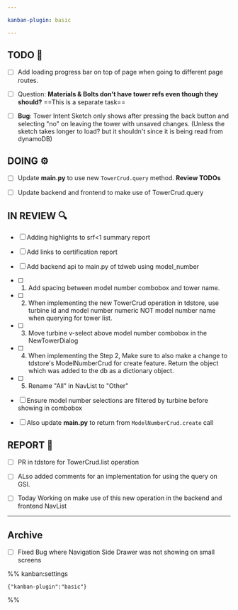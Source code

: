 ```yaml
---

kanban-plugin: basic

---
```


## TODO 💭

- [ ] Add loading progress bar on top of page when going to different page routes.
- [ ] Question: **Materials & Bolts don't have tower refs even though they should?** ==This is a separate task==
- [ ] **Bug**: Tower Intent Sketch only shows after pressing the back button and selecting "no" on leaving the tower with unsaved changes. (Unless the sketch takes longer to load? but it shouldn't since it is being read from dynamoDB)


## DOING ⚙️

- [ ] Update **main.py** to use new `TowerCrud.query` method. **Review TODOs**
- [ ] Update backend and frontend to make use of TowerCrud.query


## IN REVIEW 🔍

- [ ] Adding highlights to srf<1 summary report
- [ ] Add links to certification report
- [ ] Add backend api to main.py of tdweb using model_number
- [ ] 1. Add spacing between model number combobox and tower name.
- [ ] 2. When implementing the new TowerCrud operation in tdstore, use turbine id and model number numeric NOT model number name when querying for tower list.
- [ ] 3. Move turbine v-select above model number combobox in the NewTowerDialog
- [ ] 4. When implementing the Step 2, Make sure to also make a change to tdstore's ModelNumberCrud for create feature. Return the object which was added to the db as a dictionary object.
- [ ] 5. Rename "All" in NavList to "Other"
- [ ] Ensure model number selections are filtered by turbine before showing in combobox
- [ ] Also update **main.py** to return from `ModelNumberCrud.create` call


## REPORT 📎

- [ ] PR in tdstore for TowerCrud.list operation
- [ ] ALso added comments for an implementation for using the query on GSI.
- [ ] Today Working on make use of this new operation in the backend and frontend NavList


***

## Archive

- [ ] Fixed Bug where Navigation Side Drawer was not showing on small screens

%% kanban:settings
```
{"kanban-plugin":"basic"}
```
%%